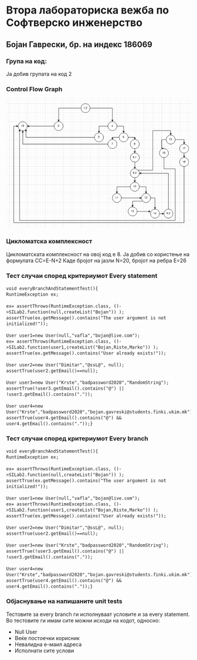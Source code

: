 # Втора лабораториска вежба по Софтверско инженерство

## Бојан Гаврески, бр. на индекс 186069

### Група на код:
Ја добив групата на код 2

### Control Flow Graph

![](https://raw.githubusercontent.com/bojangavreski/SI_lab2_186069/master/si_lab_graph.png)


### Цикломатска комплексност

Цикломатската комплексност на овој код е 8.
Ја добив со користење на формулата CC=E-N+2
Каде бројот на јазли N=20, бројот на ребра E=26

### Тест случаи според критериумот Every statement
    void everyBranchAndStatementTest(){
    RuntimeException ex;

    ex= assertThrows(RuntimeException.class, ()->SILab2.function(null,createList("Bojan")) );
    assertTrue(ex.getMessage().contains("The user argument is not initialized!"));

    User user1=new User(null,"vafla","bojan@live.com");
    ex= assertThrows(RuntimeException.class, ()->SILab2.function(user1,createList("Bojan,Riste,Marko")) );
    assertTrue(ex.getMessage().contains("User already exists!"));

    User user2=new User("Dimitar","@ssL@", null);
    assertTrue(user2.getEmail()==null);

    User user3=new User("Krste","badpassword2020","RandomString");
    assertTrue(!user3.getEmail().contains("@") || !user3.getEmail().contains("."));

    User user4=new User("Krste","badpassword2020","bojan.gavreski@students.finki.ukim.mk");
    assertTrue(user4.getEmail().contains("@") && user4.getEmail().contains("."));}




### Тест случаи според критериумот Every branch

    void everyBranchAndStatementTest(){
    RuntimeException ex;

    ex= assertThrows(RuntimeException.class, ()->SILab2.function(null,createList("Bojan")) );
    assertTrue(ex.getMessage().contains("The user argument is not initialized!"));

    User user1=new User(null,"vafla","bojan@live.com");
    ex= assertThrows(RuntimeException.class, ()->SILab2.function(user1,createList("Bojan,Riste,Marko")) );
    assertTrue(ex.getMessage().contains("User already exists!"));

    User user2=new User("Dimitar","@ssL@", null);
    assertTrue(user2.getEmail()==null);

    User user3=new User("Krste","badpassword2020","RandomString");
    assertTrue(!user3.getEmail().contains("@") || !user3.getEmail().contains("."));

    User user4=new User("Krste","badpassword2020","bojan.gavreski@students.finki.ukim.mk");
    assertTrue(user4.getEmail().contains("@") && user4.getEmail().contains("."));}


### Објаснување на напишаните unit tests

Тестовите за every branch ги исполнуваат условите и за every statement.
Во тестовите ги имам сите можни исходи на кодот, односно:
* Null User 
* Веќе постоечки корисник
* Невалидна е-маил адреса
* Исполнати сите услови


